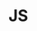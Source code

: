 # JS
<!DOCTYPE html>
<html lang = "ru">
<head>
   <meta http-equiv="content-type" content="text/html; charset=win-1251">
   <title> Задание 1</title>
</head>
<body>
 <script>
    var        Age = 18,
               userName,
               userAge;
    function NameAge()
{
    do{
        userName = prompt('Введите ваше имя', '');
      }
    while (!userName);
    do {
         userAge=prompt('Введите свой возразст','');
         userAge = parseInt(userAge, 10);
       } while (isNaN(userAge));
    if (userAge<Age)
       {
         alert ('Здарова, '+userName+'. Как твои '+userAge+' ?');
         return;
       }
    alert ('Приветствую, '+userName+'. Уж '+userAge +' лет прошло');
}
NameAge();
</script>
</body>
</html>
